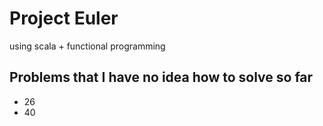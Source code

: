 Project Euler
=============
using scala + functional programming

Problems that I have no idea how to solve so far
------------------------------------------------
* 26
* 40
